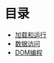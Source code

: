 # 目录
- [加载和运行](https://github.com/ArcherGrey/study/blob/master/JavaScript/HPjavascript/HPjavascript1.md)
- [数据访问](https://github.com/ArcherGrey/study/blob/master/JavaScript/HPjavascript/HPjavascript2.md)
- [DOM编程](https://github.com/ArcherGrey/study/blob/master/JavaScript/HPjavascript/HPjavascript3.md)
